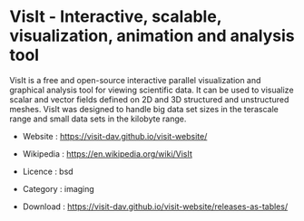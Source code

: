 # VisIt - Interactive, scalable, visualization, animation and analysis tool

VisIt is a free and open-source interactive parallel visualization and graphical analysis tool for viewing scientific data.
It can be used to visualize scalar and vector fields defined on 2D and 3D structured and unstructured meshes.
VisIt was designed to handle big data set sizes in the terascale range and small data sets in the kilobyte range.

* Website : https://visit-dav.github.io/visit-website/
* Wikipedia : https://en.wikipedia.org/wiki/VisIt
* Licence : bsd
* Category : imaging

* Download : https://visit-dav.github.io/visit-website/releases-as-tables/
